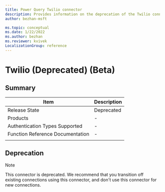 ```yaml
---
title: Power Query Twilio connector
description: Provides information on the deprecation of the Twilio connector.
author: bezhan-msft

ms.topic: conceptual
ms.date: 1/22/2022
ms.author: bezhan
ms.reviewer: kvivek
LocalizationGroup: reference
---
```


# Twilio (Deprecated) (Beta)
 
## Summary

| Item | Description |
| ---- | ----------- |
| Release State | Deprecated |
| Products | - |
| Authentication Types Supported | - |
| Function Reference Documentation | - |
| | |

## Deprecation

> [!NOTE]
> This connector is deprecated. We recommend that you transition off existing connections using this connector, and don't use this connector for new connections.
